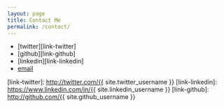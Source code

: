 ```yaml
---
layout: page
title: Contact Me
permalink: /contact/
---
```


* [twitter][link-twitter]
* [github][link-github]
* [linkedin][link-linkedin]
* [email][mail-to]

[mail-to]: mailto:moretto.tiago@gmail.com
[link-twitter]: http://twitter.com/{{ site.twitter_username }}
[link-linkedin]: https://www.linkedin.com/in/{{ site.linkedin_username }}
[link-github]: http://github.com/{{ site.github_username }}

